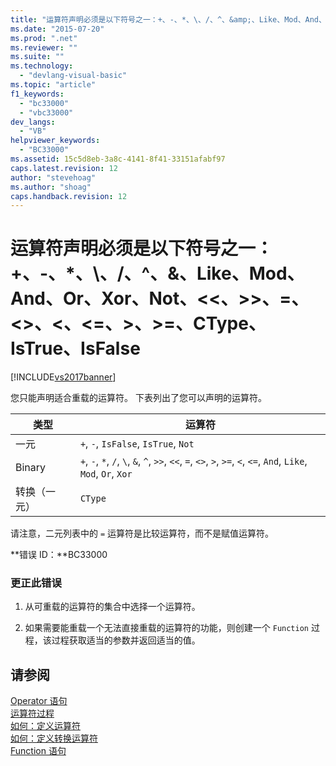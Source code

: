 ```yaml
---
title: "运算符声明必须是以下符号之一：+、-、*、\、/、^、&amp;、Like、Mod、And、Or、Xor、Not、&lt;&lt;、&gt;&gt;、=、&lt;&gt;、&lt;、&lt;=、&gt;、&gt;=、CType、IsTrue、IsFalse | Microsoft Docs"
ms.date: "2015-07-20"
ms.prod: ".net"
ms.reviewer: ""
ms.suite: ""
ms.technology: 
  - "devlang-visual-basic"
ms.topic: "article"
f1_keywords: 
  - "bc33000"
  - "vbc33000"
dev_langs: 
  - "VB"
helpviewer_keywords: 
  - "BC33000"
ms.assetid: 15c5d8eb-3a8c-4141-8f41-33151afabf97
caps.latest.revision: 12
author: "stevehoag"
ms.author: "shoag"
caps.handback.revision: 12
---
```

# 运算符声明必须是以下符号之一：+、-、*、\、/、^、&amp;、Like、Mod、And、Or、Xor、Not、&lt;&lt;、&gt;&gt;、=、&lt;&gt;、&lt;、&lt;=、&gt;、&gt;=、CType、IsTrue、IsFalse
[!INCLUDE[vs2017banner](../../../visual-basic/includes/vs2017banner.md)]

您只能声明适合重载的运算符。  下表列出了您可以声明的运算符。  
  
|类型|运算符|  
|--------|---------|  
|一元|`+`, `-`, `IsFalse`, `IsTrue`, `Not`|  
|Binary|`+`, `-`, `*`, `/`, `\`, `&`, `^`, `>>`, `<<`, `=`, `<>`, `>`, `>=`, `<`, `<=`, `And`, `Like`, `Mod`, `Or`, `Xor`|  
|转换（一元）|`CType`|  
  
 请注意，二元列表中的 `=` 运算符是比较运算符，而不是赋值运算符。  
  
 **错误 ID：**BC33000  
  
### 更正此错误  
  
1.  从可重载的运算符的集合中选择一个运算符。  
  
2.  如果需要能重载一个无法直接重载的运算符的功能，则创建一个 `Function` 过程，该过程获取适当的参数并返回适当的值。  
  
## 请参阅  
 [Operator 语句](../../../visual-basic/language-reference/statements/operator-statement.md)   
 [运算符过程](../../../visual-basic/programming-guide/language-features/procedures/operator-procedures.md)   
 [如何：定义运算符](../../../visual-basic/programming-guide/language-features/procedures/how-to-define-an-operator.md)   
 [如何：定义转换运算符](../../../visual-basic/programming-guide/language-features/procedures/how-to-define-a-conversion-operator.md)   
 [Function 语句](../../../visual-basic/language-reference/statements/function-statement.md)